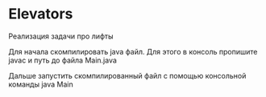 # Elevators
Реализация задачи про лифты

Для начала скомпилировать java файл. Для этого в консоль пропишите javac и путь до файла Main.java

Дальше запустить скомпилированный файл с помощью консольной команды java Main
